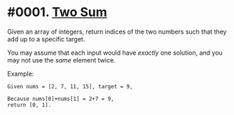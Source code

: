 # #0001. [Two Sum](https://leetcode.com/problems/two-sum/description/) 

Given an array of integers, return indices of the two numbers such that they add up to a specific target.

You may assume that each input would have _exactly_ one solution, and you may not use the _same_ element twice.

Example:
     
    Given nums = [2, 7, 11, 15], target = 9,
    
    Because nums[0]+nums[1] = 2+7 = 9,
    return [0, 1].
